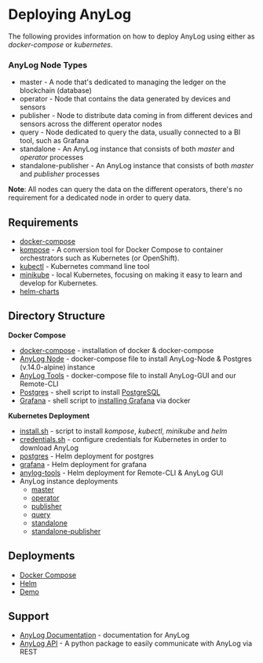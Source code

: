 # Deploying AnyLog 

The following provides information on how to deploy AnyLog using either as _docker-compose_ or _kubernetes_. 

### AnyLog Node Types
* master - A node that's dedicated to managing the ledger on the blockchain (database)
* operator - Node that contains the data generated by devices and sensors
* publisher - Node to distribute data coming in from different devices and sensors across the different operator nodes
* query - Node dedicated to query the data, usually connected to a BI tool, such as Grafana
* standalone - An AnyLog instance that consists of both _master_ and _operator_ processes 
* standalone-publisher - An AnyLog instance that consists of both _master_ and _publisher_ processes

**Note**: All nodes can query the data on the different operators, there's no requirement for a dedicated node in order
to query data. 


## Requirements   
* [docker-compose](https://github.com/AnyLog-co/documentation/blob/master/Docker%20Compose%20&%20Kubernetes.md)
* [kompose](https://kompose.io/installation/) - A conversion tool for Docker Compose to container orchestrators such as Kubernetes (or OpenShift).
* [kubectl](https://kubernetes.io/docs/tasks/tools/install-kubectl-linux/) - Kubernetes command line tool
* [minikube](https://minikube.sigs.k8s.io/docs/start/) - local Kubernetes, focusing on making it easy to learn and develop for Kubernetes.
* [helm-charts](https://helm.sh/docs/intro/quickstart/)

## Directory Structure
**Docker Compose** 
* [docker-compose](docker-compose/docker_install.sh) - installation of docker & docker-compose
* [AnyLog Node](docker-compose/anylog-node) - docker-compose file to install AnyLog-Node & Postgres (v.14.0-alpine) instance 
* [AnyLog Tools](docker-compose/anylog-tools) - docker-compose file to install AnyLog-GUI and our Remote-CLI
* [Postgres](docker-compose/postgres.sh) - shell script to install [PostgreSQL](https://www.postgresql.org/)
* [Grafana](docker-compose/grafana.sh) - shell script to [installing Grafana](https://grafana.com/docs/grafana/latest/installation/) 
via docker

**Kubernetes Deployment**
* [install.sh](helm/install.sh) - script to install _kompose_, _kubectl_, _minikube_ and _helm_
* [credentials.sh](helm/credentials.sh) - configure credentials for Kubernetes in order to download AnyLog 
* [postgres](helm/postgres) - Helm deployment for postgres 
* [grafana](helm/grafana) - Helm deployment for grafana 
* [anylog-tools](helm/anylog-tools) - Helm deployment for Remote-CLI & AnyLog GUI
* AnyLog instance deployments 
  * [master](helm/anylog-master)
  * [operator](helm/anylog-operator1)
  * [publisher](helm/anylog-publisher)
  * [query](helm/anylog-query)
  * [standalone](helm/anylog-standalone)
  * [standalone-publisher](helm/anylog-standalone-publisher)

## Deployments
* [Docker Compose](docker-compose/README.md)
* [Helm](helm/README.md)
* [Demo](demo.md)


## Support 
* [AnyLog Documentation](https://github.com/AnyLog-co/documentation) - documentation for AnyLog  
* [AnyLog API](https://github.com/AnyLog-co/AnyLog-API) - A python package to easily communicate with AnyLog via REST 